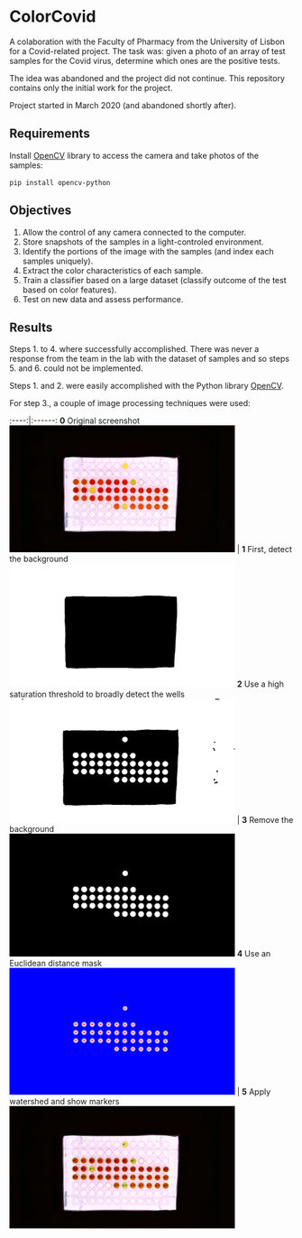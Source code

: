 # ColorCovid
A colaboration with the Faculty of Pharmacy from the University of Lisbon for a Covid-related project.
The task was: given a photo of an array of test samples for the Covid virus, determine which ones are the positive tests.

The idea was abandoned and the project did not continue.
This repository contains only the initial work for the project.

Project started in March 2020 (and abandoned shortly after).

## Requirements

Install [OpenCV](https://docs.opencv.org/master/index.html) library to access the camera and take photos of the samples:
```
pip install opencv-python
```

## Objectives

1. Allow the control of any camera connected to the computer.
2. Store snapshots of the samples in a light-controled environment.
3. Identify the portions of the image with the samples (and index each samples uniquely).
4. Extract the color characteristics of each sample.
5. Train a classifier based on a large dataset (classify outcome of the test based on color features).
6. Test on new data and assess performance.

## Results

Steps 1. to 4. where successfully accomplished.
There was never a response from the team in the lab with the dataset of samples and so steps 5. and 6. could not be implemented.

Steps 1. and 2. were easily accomplished with the Python library [OpenCV](https://docs.opencv.org/master/index.html).

For step 3., a couple of image processing techniques were used:

:----:|:------:
**0** Original screenshot<br><img src="/pre-processing/image_processing_0_original.PNG" width="400"/> | **1** First, detect the background <br> <img src="/pre-processing/image_processing_1_background_detection.PNG" width="400"/>
**2** Use a high saturation threshold to broadly detect the wells<br> <img src="/pre-processing/image_processing_2_high_saturation_threshold.PNG" width="400"/> | **3** Remove the background <br> <img src="/pre-processing/image_processing_3_background_removal.PNG" width="400"/>
**4** Use an Euclidean distance mask <br> <img src="/pre-processing/image_processing_4_euclidean_distance.PNG" width="400"/> | **5** Apply watershed and show markers <br> <img src="/pre-processing/image_processing_5_marker_by_watershedPNG.PNG" width="400"/>





